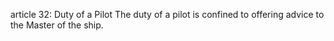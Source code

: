 article 32: Duty of a Pilot
The duty of a pilot is confined to offering advice to the Master of the ship. 
<ul>
</ul>